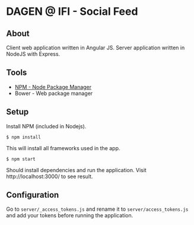 # DAGEN @ IFI - Social Feed

## About
Client web application written in Angular JS.
Server application written in NodeJS with Express.

## Tools
* [NPM - Node Package Manager](http://nodejs.org/)
* Bower - Web package manager

## Setup

Install NPM (included in Nodejs).

```
$ npm install
```

This will install all frameworks used in the app.

```
$ npm start
```
Should install dependencies and run the application.
Visit http://localhost:3000/ to see result.

## Configuration

Go to `server/_access_tokens.js` and rename it to `server/access_tokens.js` and add your tokens before running the application.
